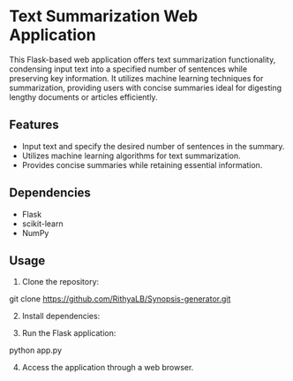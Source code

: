 # Text Summarization Web Application

This Flask-based web application offers text summarization functionality, condensing input text into a specified number of sentences while preserving key information. It utilizes machine learning techniques for summarization, providing users with concise summaries ideal for digesting lengthy documents or articles efficiently.

## Features

- Input text and specify the desired number of sentences in the summary.
- Utilizes machine learning algorithms for text summarization.
- Provides concise summaries while retaining essential information.

## Dependencies

- Flask
- scikit-learn
- NumPy

## Usage

1. Clone the repository:

git clone https://github.com/RithyaLB/Synopsis-generator.git


2. Install dependencies:


3. Run the Flask application:

python app.py

4. Access the application through a web browser.
